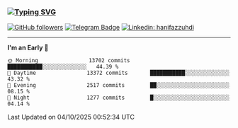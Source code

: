 ### [![Typing SVG](https://readme-typing-svg.herokuapp.com?font=lato&size=22&lines=Hi+There+👋)](https://git.io/typing-svg) 

[![GitHub followers](https://img.shields.io/github/followers/hanifazzuhdi?label=Follow&style=social)](https://github.com/hanifazzuhdi/?tab=follow) 
[![Telegram Badge](https://img.shields.io/badge/-hanif0198-blue?style=social&logo=telegram&link=https://www.t.me/hanif0198/)](https://www.t.me/hanif0198/) 
[![Linkedin: hanifazzuhdi](https://img.shields.io/badge/-hanifazzuhdi-blue?style=flat-square&logo=Linkedin&logoColor=white&link=https://www.linkedin.com/in/hanif-az-zuhdi-69688019b/)](https://www.linkedin.com/in/hanif-az-zuhdi-69688019b/) 

<hr/>

<!--START_SECTION:waka-->
**I'm an Early 🐤** 

```text
🌞 Morning                13702 commits       ███████████░░░░░░░░░░░░░░   44.39 % 
🌆 Daytime                13372 commits       ███████████░░░░░░░░░░░░░░   43.32 % 
🌃 Evening                2517 commits        ██░░░░░░░░░░░░░░░░░░░░░░░   08.15 % 
🌙 Night                  1277 commits        █░░░░░░░░░░░░░░░░░░░░░░░░   04.14 % 
```



 Last Updated on 04/10/2025 00:52:34 UTC
<!--END_SECTION:waka-->
